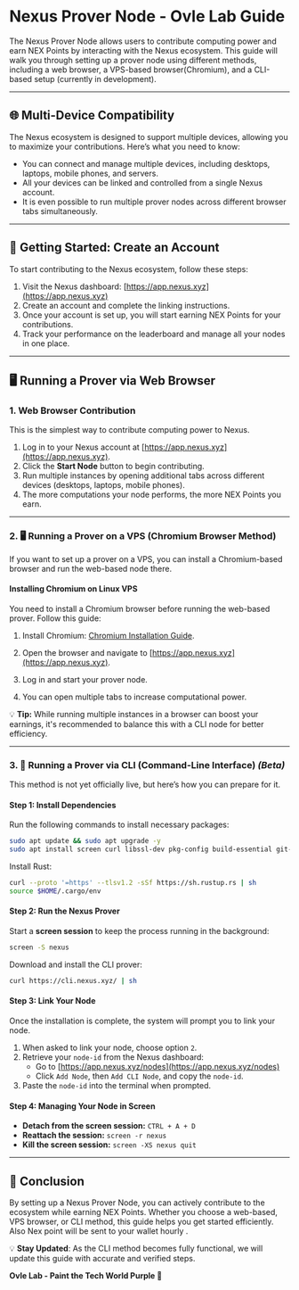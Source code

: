 # Nexus Prover Node - Ovle Lab Guide

The Nexus Prover Node allows users to contribute computing power and earn NEX Points by interacting with the Nexus ecosystem. This guide will walk you through setting up a prover node using different methods, including a web browser, a VPS-based browser(Chromium), and a CLI-based setup (currently in development).

---

##  🌐 Multi-Device Compatibility
The Nexus ecosystem is designed to support multiple devices, allowing you to maximize your contributions. Here’s what you need to know:

- You can connect and manage multiple devices, including desktops, laptops, mobile phones, and servers.
- All your devices can be linked and controlled from a single Nexus account.
- It is even possible to run multiple prover nodes across different browser tabs simultaneously.

---

## 🚀 Getting Started: Create an Account
To start contributing to the Nexus ecosystem, follow these steps:

1. Visit the Nexus dashboard: [https://app.nexus.xyz](https://app.nexus.xyz)
2. Create an account and complete the linking instructions.
3. Once your account is set up, you will start earning NEX Points for your contributions.
4. Track your performance on the leaderboard and manage all your nodes in one place.

---

## 🖥️ Running a Prover via Web Browser
### 1. Web Browser Contribution
This is the simplest way to contribute computing power to Nexus.

1. Log in to your Nexus account at [https://app.nexus.xyz](https://app.nexus.xyz).
2. Click the **Start Node** button to begin contributing.
3. Run multiple instances by opening additional tabs across different devices (desktops, laptops, mobile phones).
4. The more computations your node performs, the more NEX Points you earn.

---

### 2. 🖥️ Running a Prover on a VPS (Chromium Browser Method)
If you want to set up a prover on a VPS, you can install a Chromium-based browser and run the web-based node there.

#### **Installing Chromium on Linux VPS**
You need to install a Chromium browser before running the web-based prover. Follow this guide: 

1. Install Chromium:
[Chromium Installation Guide](https://github.com/Ovlelab/node-hub/Chromium-Browser).


2. Open the browser and navigate to [https://app.nexus.xyz](https://app.nexus.xyz).
3. Log in and start your prover node.
4. You can open multiple tabs to increase computational power.

💡 **Tip:** While running multiple instances in a browser can boost your earnings, it's recommended to balance this with a CLI node for better efficiency.

---

### 3. 🔧 Running a Prover via CLI (Command-Line Interface) *(Beta)*
This method is not yet officially live, but here’s how you can prepare for it.

#### **Step 1: Install Dependencies**
Run the following commands to install necessary packages:
```bash
sudo apt update && sudo apt upgrade -y
sudo apt install screen curl libssl-dev pkg-config build-essential git-all protobuf-compiler -y
```

Install Rust:
```bash
curl --proto '=https' --tlsv1.2 -sSf https://sh.rustup.rs | sh
source $HOME/.cargo/env
```

#### **Step 2: Run the Nexus Prover**
Start a **screen session** to keep the process running in the background:
```bash
screen -S nexus
```

Download and install the CLI prover:
```bash
curl https://cli.nexus.xyz/ | sh
```

#### **Step 3: Link Your Node**
Once the installation is complete, the system will prompt you to link your node.

1. When asked to link your node, choose option `2`.
2. Retrieve your `node-id` from the Nexus dashboard:
   - Go to [https://app.nexus.xyz/nodes](https://app.nexus.xyz/nodes)
   - Click `Add Node`, then `Add CLI Node`, and copy the `node-id`.
3. Paste the `node-id` into the terminal when prompted.

#### **Step 4: Managing Your Node in Screen**
- **Detach from the screen session:** `CTRL + A + D`
- **Reattach the session:** `screen -r nexus`
- **Kill the screen session:** `screen -XS nexus quit`

---

## 🎨 Conclusion
By setting up a Nexus Prover Node, you can actively contribute to the ecosystem while earning NEX Points. Whether you choose a web-based, VPS browser, or CLI method, this guide helps you get started efficiently. Also Nex point will be sent to your wallet hourly .

💡 **Stay Updated**: As the CLI method becomes fully functional, we will update this guide with accurate and verified steps.


**Ovle Lab - Paint the Tech World Purple 💜**
